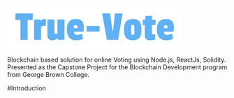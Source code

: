 ![alt text](https://github.com/priyaminhas/DappII-Final-Project/blob/master/frontend/src/logo.png)

Blockchain based solution for online Voting using Node.js, ReactJs, Solidity. Presented as the Capstone Project for the Blockchain Development program from George Brown College.

#Introduction
